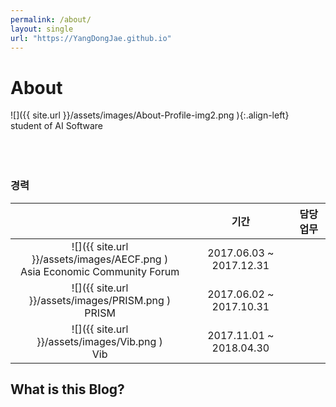 ```yaml
---
permalink: /about/
layout: single
url: "https://YangDongJae.github.io"
---
```

# About

![]({{ site.url }}/assets/images/About-Profile-img2.png    ){:.align-left}
<br/>
student of AI Software <br/>
<br/>
<br/>
<br/>
### 경력

|   | 기간  | 담당업무 |
| :---------:|:---------:|:---------:|
| ![]({{ site.url }}/assets/images/AECF.png    )<br/> Asia Economic Community Forum | 2017.06.03 ~ 2017.12.31    |   |
| ![]({{ site.url }}/assets/images/PRISM.png    )<br/>PRISM    |  2017.06.02 ~ 2017.10.31   |    |
| ![]({{ site.url }}/assets/images/Vib.png    )<br/>Vib    | 2017.11.01 ~ 2018.04.30    |    |









## What is this Blog?
